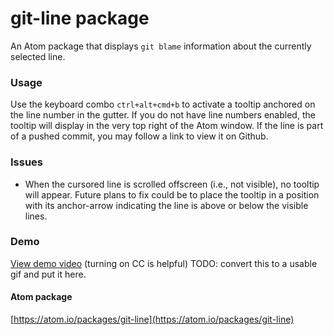 # git-line package

An Atom package that displays `git blame` information about the currently selected line.

### Usage
Use the keyboard combo `ctrl+alt+cmd+b` to activate a tooltip anchored on the line number in the gutter.  If you do not have line numbers enabled, the tooltip will display in the very top right of the Atom window.  If the line is part of a pushed commit, you may follow a link to view it on Github.

### Issues
- When the cursored line is scrolled offscreen (i.e., not visible), no tooltip will appear.  Future plans to fix could be to place the tooltip in a position with its anchor-arrow indicating the line is above or below the visible lines.

### Demo
[View demo video](https://www.youtube.com/watch?v=UIL7kGqO0ZM) (turning on CC is helpful)
TODO: convert this to a usable gif and put it here.

#### Atom package
[https://atom.io/packages/git-line](https://atom.io/packages/git-line)
